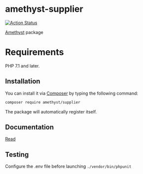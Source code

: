 # amethyst-supplier

[![Action Status](https://github.com/amethyst-php/supplier/workflows/test/badge.svg)](https://github.com/amethyst-php/supplier/actions)

[Amethyst](https://github.com/amethyst-php/amethyst) package

# Requirements

PHP 7.1 and later.

## Installation

You can install it via [Composer](https://getcomposer.org/) by typing the following command:

```bash
composer require amethyst/supplier
```

The package will automatically register itself.

## Documentation

[Read](docs/index.md)

## Testing

Configure the .env file before launching `./vendor/bin/phpunit`